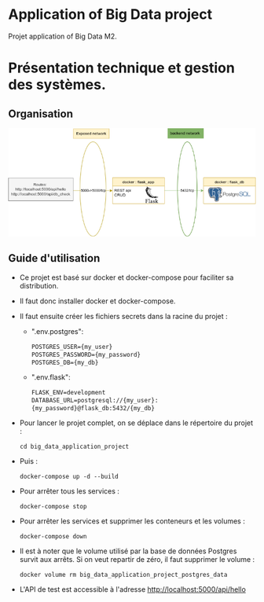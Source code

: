 # Application of Big Data project

Projet application of Big Data M2.

# Présentation technique et gestion des systèmes.

## Organisation

![](./graphs/docker_organisation.png)

## Guide d'utilisation

- Ce projet est basé sur docker et docker-compose pour faciliter sa distribution.
- Il faut donc installer docker et docker-compose.
- Il faut ensuite créer les fichiers secrets dans la racine du projet :
    - ".env.postgres":
      ```text
      POSTGRES_USER={my_user}
      POSTGRES_PASSWORD={my_password}
      POSTGRES_DB={my_db}
      ```
      
  - ".env.flask":
      ```text
      FLASK_ENV=development
      DATABASE_URL=postgresql://{my_user}:{my_password}@flask_db:5432/{my_db}
      ```
    
- Pour lancer le projet complet, on se déplace dans le répertoire du projet :
  ```shell
  cd big_data_application_project
  ```
  
- Puis :
  ```shell
  docker-compose up -d --build
  ```

- Pour arrêter tous les services :
  ```shell
  docker-compose stop
  ```

- Pour arrêter les services et supprimer les conteneurs et les volumes :
  ```shell
  docker-compose down
  ```

- Il est à noter que le volume utilisé par la base de données Postgres survit aux arrêts. Si on veut repartir de zéro,
  il faut supprimer le volume :
  ```shell 
  docker volume rm big_data_application_project_postgres_data
  ```

- L'API de test est accessible à l'adresse [http://localhost:5000/api/hello](http://localhost:5000/api/hello)
